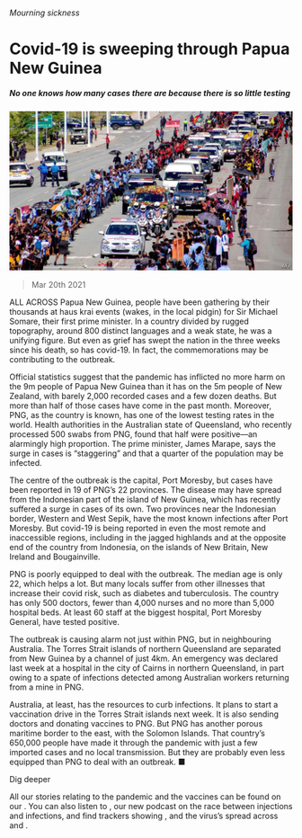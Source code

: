 ###### Mourning sickness

# Covid-19 is sweeping through Papua New Guinea 

##### No one knows how many cases there are because there is so little testing 

![image](images/20210320_asp501.jpg) 

> Mar 20th 2021 


ALL ACROSS Papua New Guinea, people have been gathering by their thousands at haus krai events (wakes, in the local pidgin) for Sir Michael Somare, their first prime minister. In a country divided by rugged topography, around 800 distinct languages and a weak state, he was a unifying figure. But even as grief has swept the nation in the three weeks since his death, so has covid-19. In fact, the commemorations may be contributing to the outbreak.


Official statistics suggest that the pandemic has inflicted no more harm on the 9m people of Papua New Guinea than it has on the 5m people of New Zealand, with barely 2,000 recorded cases and a few dozen deaths. But more than half of those cases have come in the past month. Moreover, PNG, as the country is known, has one of the lowest testing rates in the world. Health authorities in the Australian state of Queensland, who recently processed 500 swabs from PNG, found that half were positive—an alarmingly high proportion. The prime minister, James Marape, says the surge in cases is “staggering” and that a quarter of the population may be infected.



The centre of the outbreak is the capital, Port Moresby, but cases have been reported in 19 of PNG’s 22 provinces. The disease may have spread from the Indonesian part of the island of New Guinea, which has recently suffered a surge in cases of its own. Two provinces near the Indonesian border, Western and West Sepik, have the most known infections after Port Moresby. But covid-19 is being reported in even the most remote and inaccessible regions, including in the jagged highlands and at the opposite end of the country from Indonesia, on the islands of New Britain, New Ireland and Bougainville. 


PNG is poorly equipped to deal with the outbreak. The median age is only 22, which helps a lot. But many locals suffer from other illnesses that increase their covid risk, such as diabetes and tuberculosis. The country has only 500 doctors, fewer than 4,000 nurses and no more than 5,000 hospital beds. At least 60 staff at the biggest hospital, Port Moresby General, have tested positive.


The outbreak is causing alarm not just within PNG, but in neighbouring Australia. The Torres Strait islands of northern Queensland are separated from New Guinea by a channel of just 4km. An emergency was declared last week at a hospital in the city of Cairns in northern Queensland, in part owing to a spate of infections detected among Australian workers returning from a mine in PNG.


Australia, at least, has the resources to curb infections. It plans to start a vaccination drive in the Torres Strait islands next week. It is also sending doctors and donating vaccines to PNG. But PNG has another porous maritime border to the east, with the Solomon Islands. That country’s 650,000 people have made it through the pandemic with just a few imported cases and no local transmission. But they are probably even less equipped than PNG to deal with an outbreak. ■


Dig deeper


All our stories relating to the pandemic and the vaccines can be found on our . You can also listen to , our new podcast on the race between injections and infections, and find trackers showing ,  and the virus’s spread across  and .


